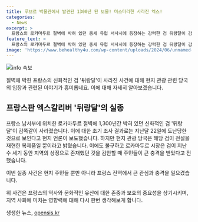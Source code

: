 ```yaml
---
title: 루브르 박물관에서 발견된 1300년 된 보물! 미스터리한 사라진 엑스!
categories:
  - News
excerpt: >
  프랑스의 로카마두르 절벽에 박혀 있던 중세 유럽 서사시에 등장하는 강력한 검 뒤랑달이 감쪽같이 사라졌다. 현지 언론은 지난달 22일에 도난당한 것으로 전했으나, 현지 관광 당국은 그것이 전설을 재현한 복제품이라고 주장했다. 이에도 로카마두르 시장은 지역 주민들이 큰 충격을 받았다고 밝혔다. 검은 지역의 상징으로 수 세기 동안 존재해왔으며, 사라진 이유에 대한 수사가 계속되고 있다. KBS뉴스를 통해 제보 가능.
feature_text: >
  프랑스의 로카마두르 절벽에 박혀 있던 중세 유럽 서사시에 등장하는 강력한 검 뒤랑달이 감쪽같이 사라졌다. 현지 언론은 지난달 22일에 도난당한 것으로 전했으나, 현지 관광 당국은 그것이 전설을 재현한 복제품이라고 주장했다. 이에도 로카마두르 시장은 지역 주민들이 큰 충격을 받았다고 밝혔다. 검은 지역의 상징으로 수 세기 동안 존재해왔으며, 사라진 이유에 대한 수사가 계속되고 있다. KBS뉴스를 통해 제보 가능.
image: 'https://www.behealthy4u.com/wp-content/uploads/2024/06/unnamed-file.png'
---
```


<p><img src="https://www.behealthy4u.com/wp-content/uploads/2024/06/unnamed-file.png" alt="info 속보" /></p>

<p>절벽에 박힌 프랑스의 신화적인 검 '뒤랑달'이 사라진 사건에 대해 현지 관광 관련 당국의 입장과 관련된 이야기가 흥미롭네요. 이에 대해 자세히 알아보겠습니다. </p>

<h2 data-ke-size="size26">프랑스판 엑스칼리버 '뒤랑달'의 실종</h2>

<p>프랑스 남서부에 위치한 로카마두르 절벽에 1,300년간 박혀 있던 신화적인 검 '뒤랑달'이 감쪽같이 사라졌습니다. 이에 대한 초기 조사 결과로는 지난달 22일에 도난당한 것으로 보인다고 현지 언론이 보도했습니다. 하지만 현지 관광 당국은 해당 검이 전설을 재현한 복제품일 뿐이라고 밝혔습니다. 이에도 불구하고 로카마두르 시장은 검이 지난 수 세기 동안 지역의 상징으로 존재했던 것을 감안할 때 주민들이 큰 충격을 받았다고 전했습니다.</p>

<p>이번 실종 사건은 현지 주민들 뿐만 아니라 프랑스 전역에서 큰 관심과 충격을 일으켰습니다. </p>

<p>위 사건은 프랑스의 역사와 문화적인 유산에 대한 존중과 보호의 중요성을 상기시키며, 지역 사회에 미치는 영향력에 대해 다시 한번 생각해보게 합니다.</p>
생생한 뉴스, <a href="https://opensis.kr" rel="dofollow">opensis.kr</a>


